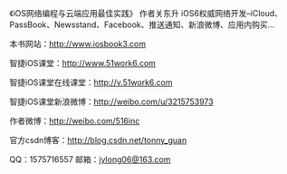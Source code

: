 
《iOS网络编程与云端应用最佳实践》   作者关东升
iOS6权威网络开发–iCloud、PassBook、Newsstand、Facebook、推送通知、新浪微博、应用内购买…


本书网站：http://www.iosbook3.com

智捷iOS课堂：http://www.51work6.com

智捷iOS课堂在线课堂：http://v.51work6.com

智捷iOS课堂新浪微博：http://weibo.com/u/3215753973

作者微博：http://weibo.com/516inc

官方csdn博客：http://blog.csdn.net/tonny_guan

QQ：1575716557 邮箱：jylong06@163.com